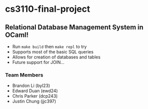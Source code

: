 # cs3110-final-project

## Relational Database Management System in OCaml!
- Run ```make build``` then ```make repl``` to try
- Supports most of the basic SQL queries
- Allows for creation of databases and tables
- Future support for JOIN...

### Team Members

- Brandon Li (byl23)
- Edward Duan (ewd24)
- Chris Parker (dcp243)
- Justin Chung (jjc397)
